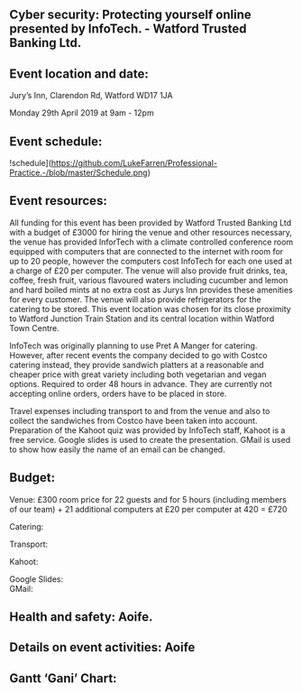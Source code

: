 ## **Cyber security: Protecting yourself online presented by InfoTech. - Watford Trusted Banking Ltd.**

  

## Event location and date:

Jury’s Inn, Clarendon Rd, Watford WD17 1JA

  Monday 29th April 2019 at 9am - 12pm

  

## Event schedule:

!schedule](https://github.com/LukeFarren/Professional-Practice.-/blob/master/Schedule.png)

## Event resources:

All funding for this event has been provided by Watford Trusted Banking Ltd with a budget of £3000 for hiring the venue and other resources necessary, the venue has provided InforTech with a climate controlled conference room equipped with computers that are connected to the internet with room for up to 20 people, however the computers cost InfoTech for each one used at a charge of £20 per computer. The venue will also provide fruit drinks, tea, coffee, fresh fruit, various flavoured waters including cucumber and lemon and hard boiled mints at no extra cost as Jurys Inn provides these amenities for every customer. The venue will also provide refrigerators for the catering to be stored. This event location was chosen for its close proximity to Watford Junction Train Station and its central location within Watford Town Centre.

InfoTech was originally planning to use Pret A Manger for catering. However, after recent events the company decided to go with Costco catering instead, they provide sandwich platters at a reasonable and cheaper price with great variety including both vegetarian and vegan options. Required to order 48 hours in advance. They are currently not accepting online orders, orders have to be placed in store.

Travel expenses including transport to and from the venue and also to collect the sandwiches from Costco have been taken into account. Preparation of the Kahoot quiz was provided by InfoTech staff, Kahoot is a free service. Google slides is used to create the presentation. GMail is used to show how easily the name of an email can be changed.

## Budget:

Venue: £300 room price for 22 guests and for 5 hours (including members of our team) + 21 additional computers at £20 per computer at 420 = £720

Catering:

Transport:

Kahoot:

Google Slides:  
GMail:


## Health and safety: Aoife.

  
  
  
  

## Details on event activities: Aoife

  

## Gantt ‘Gani’ Chart:
